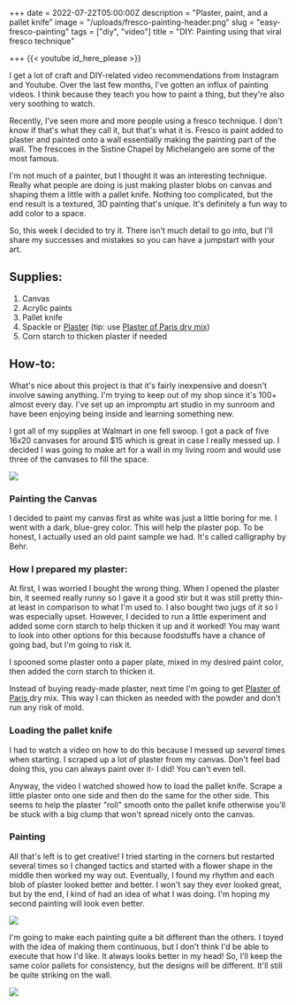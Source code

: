+++
date = 2022-07-22T05:00:00Z
description = "Plaster, paint, and a pallet knife"
image = "/uploads/fresco-painting-header.png"
slug = "easy-fresco-painting"
tags = ["diy", "video"]
title = "DIY: Painting using that viral fresco technique"

+++
{{< youtube id_here_please >}}

I get a lot of craft and DIY-related video recommendations from Instagram and Youtube. Over the last few months, I've gotten an influx of painting videos. I think because they teach you how to paint a thing, but they're also very soothing to watch.

Recently, I've seen more and more people using a fresco technique. I don't know if that's what they call it, but that's what it is. Fresco is paint added to plaster and painted onto a wall essentially making the painting part of the wall. The frescoes in the Sistine Chapel by Michelangelo are some of the most famous.

I'm not much of a painter, but I thought it was an interesting technique. Really what people are doing is just making plaster blobs on canvas and shaping them a little with a pallet knife. Nothing too complicated, but the end result is a textured, 3D painting that's unique. It's definitely a fun way to add color to a space.

So, this week I decided to try it. There isn't much detail to go into, but I'll share my successes and mistakes so you can have a jumpstart with your art.

## Supplies:

1. Canvas
2. Acrylic paints
3. Pallet knife
4. Spackle or [Plaster](https://www.walmart.com/ip/DAP-Patching-Plaster-32-oz/17243999) (tip: use [Plaster of Paris dry mix](https://www.lowes.com/pd/DAP-8-lb-Plaster-of-Paris/1002997942?cm_mmc=shp-_-c-_-prd-_-pnt-_-ggl-_-LIA_PNT_221_Glue-Adhesives-Caulk-Repair-_-1002997942-_-local-_-0-_-0&ds_rl=1286981&gclid=Cj0KCQjwlemWBhDUARIsAFp1rLXhzeMo63_PdYfMPOdiclVj95tevREa6CvooCXBeXsZKC_7iQKeFuQaAlIeEALw_wcB&gclsrc=aw.ds))
5. Corn starch to thicken plaster if needed

## How-to:

What's nice about this project is that it's fairly inexpensive and doesn't involve sawing anything. I'm trying to keep out of my shop since it's 100+ almost every day. I've set up an impromptu art studio in my sunroom and have been enjoying being inside and learning something new.

I got all of my supplies at Walmart in one fell swoop. I got a pack of five 16x20 canvases for around $15 which is great in case I really messed up. I decided I was going to make art for a wall in my living room and would use three of the canvases to fill the space.

![](/uploads/paints.jpg)

### Painting the Canvas

I decided to paint my canvas first as white was just a little boring for me. I went with a dark, blue-grey color. This will help the plaster pop. To be honest, I actually used an old paint sample we had. It's called calligraphy by Behr.

### How I prepared my plaster:

At first, I was worried I bought the wrong thing. When I opened the plaster bin, it seemed really runny so I gave it a good stir but it was still pretty thin- at least in comparison to what I'm used to. I also bought two jugs of it so I was especially upset. However, I decided to run a little experiment and added some corn starch to help thicken it up and it worked! You may want to look into other options for this because foodstuffs have a chance of going bad, but I'm going to risk it.

I spooned some plaster onto a paper plate, mixed in my desired paint color, then added the corn starch to thicken it.

Instead of buying ready-made plaster, next time I'm going to get [Plaster of Paris ](https://www.lowes.com/pd/DAP-8-lb-Plaster-of-Paris/1002997942?cm_mmc=shp-_-c-_-prd-_-pnt-_-ggl-_-LIA_PNT_221_Glue-Adhesives-Caulk-Repair-_-1002997942-_-local-_-0-_-0&ds_rl=1286981&gclid=Cj0KCQjwlemWBhDUARIsAFp1rLXhzeMo63_PdYfMPOdiclVj95tevREa6CvooCXBeXsZKC_7iQKeFuQaAlIeEALw_wcB&gclsrc=aw.ds)dry mix. This way I can thicken as needed with the powder and don't run any risk of mold.

### Loading the pallet knife

I had to watch a video on how to do this because I messed up _several_ times when starting. I scraped up a lot of plaster from my canvas. Don't feel bad doing this, you can always paint over it- I did! You can't even tell.

Anyway, the video I watched showed how to load the pallet knife. Scrape a little plaster onto one side and then do the same for the other side. This seems to help the plaster "roll" smooth onto the pallet knife otherwise you'll be stuck with a big clump that won't spread nicely onto the canvas.

### Painting

All that's left is to get creative! I tried starting in the corners but restarted several times so I changed tactics and started with a flower shape in the middle then worked my way out. Eventually, I found my rhythm and each blob of plaster looked better and better. I won't say they ever looked great, but by the end, I kind of had an idea of what I was doing. I'm hoping my second painting will look even better.

![](/uploads/close-up-fresco-plaster.jpg)

I'm going to make each painting quite a bit different than the others. I toyed with the idea of making them continuous, but I don't think I'd be able to execute that how I'd like. It always looks better in my head! So, I'll keep the same color pallets for consistency, but the designs will be different. It'll still be quite striking on the wall.

![](/uploads/two-paintings.jpg)